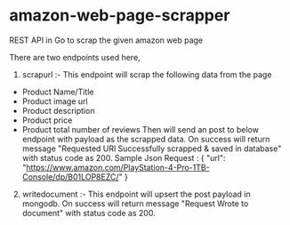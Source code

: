 # amazon-web-page-scrapper

REST API in Go to scrap the given amazon web page

There are two endpoints used here,
1. scrapurl :- This endpoint will scrap the following data from the page
  - Product Name/Title
  - Product image url
  - Product description
  - Product price
  - Product total number of reviews
Then will send an post to below endpoint with payload as the scrapped data. On success will return message "Requested URl Successfully scrapped & saved in database" with status code as 200.
 Sample Json Request :
 {
	"url": "https://www.amazon.com/PlayStation-4-Pro-1TB-Console/dp/B01LOP8EZC/"
 }
 
 2. writedocument :- This endpoint will upsert the post payload in mongodb. On success will return message "Request Wrote to document" with status code as 200.
 
